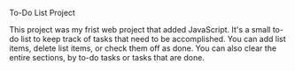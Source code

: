To-Do List Project

This project was my frist web project that added JavaScript. It's a small to-do list to keep track of tasks that need to be accomplished. You can add list items, delete list items, or check them off as done. You can also clear the entire sections, by to-do tasks or tasks that are done.  
